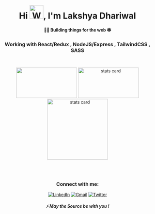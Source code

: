 
<h1 align="center">Hi <img src="https://raw.githubusercontent.com/nixin72/nixin72/master/wave.gif" 
         alt="Waving hand animated gif"
         height="45"
         width="45" />, I'm Lakshya Dhariwal</h1>
<h4 align="center">
👷‍♂️ Building things for the web 🕸
</h4>
<h3 align="center">
    Working with React/Redux , NodeJS/Express , TailwindCSS , SASS
</h3>
<br/>
<p align="center">
         <img height="100px" width="200" src="https://github-readme-stats.vercel.app/api?username=lakshya-dhariwal&count_private=true&theme=radical&show_icons=true&count_private=true&hide_border=true" />
        <img alt= "stats card" height="100px" width="200" src="http://github-readme-streak-stats.herokuapp.com?user=lakshya-dhariwal&theme=radical&show_icons=true&count_private=true&hide_border=true">
          <img alt= "stats card" width="200px" src="https://github-readme-stats.vercel.app/api/top-langs/?username=lakshya-dhariwal&langs_count=5&theme=radical&layout=compact&count_private=true&hide_border=true">
         

<p>
<br/><br/>
<h3 align="center">Connect with me:</h3>
<p align="center">
<a href="https://www.linkedin.com/in/lakshya-dhariwal/" target="_blank" rel="noopener"><img alt="LinkedIn"
                src="https://img.shields.io/badge/linkedin-%230077B5.svg?&style=for-the-badge&logo=linkedin&logoColor=white" /></a>
        <a href="mailto:lakshyadhariwal9@gmail.com"target="_blank" rel="noopener"><img alt="Gmail"
                src="https://img.shields.io/badge/-Gmail-D14836?style=for-the-badge&logo=Gmail&logoColor=white" /></a>
        <a href="https://twitter.com/Lakshya_OnALoop" target="_blank" rel="noopener"><img alt="Twitter"
                src="https://img.shields.io/badge/Twitter-1DA1F2?style=for-the-badge&logo=twitter&logoColor=white"></a>
</p>

<h5 align="center">⚡ May the Source be with you !</h5>

 




 









